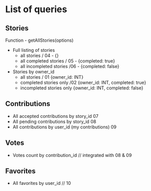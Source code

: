 # List of queries

## Stories
Function - getAllStories(options)
* Full listing of stories
  * all stories / 04 - {}
  * all completed stories / 05 - {completed: true}
  * all incompleted stories /06 - {completed: false}
* Stories by owner_id
  * all stories / 01 {owner_id: INT}
  * completed stories only /02 {owner_id: INT, completed: true}
  * incompleted stories only {owner_id: INT, completed: false}


## Contributions
* All accepted contributions by story_id 07
* All pending contributions by story_id 08
* All contributions by user_id (my contributions) 09

## Votes
* Votes count by contribution_id // integrated with 08 & 09

## Favorites
* All favorites by user_id // 10